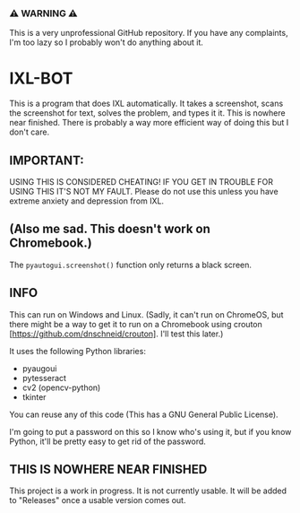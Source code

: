### ⚠ WARNING ⚠
This is a very unprofessional GitHub repository. If you have any complaints, I'm too lazy so I probably won't do anything about it.

# IXL-BOT
This is a program that does IXL automatically. It takes a screenshot, scans the screenshot for text, solves the problem, and types it it. This is nowhere near finished. There is probably a way more efficient way of doing this but I don't care.

## IMPORTANT:
USING THIS IS CONSIDERED CHEATING! IF YOU GET IN TROUBLE FOR USING THIS IT'S NOT MY FAULT. Please do not use this unless you have extreme anxiety and depression from IXL.

## (Also me sad. This doesn't work on Chromebook.)
The  ```pyautogui.screenshot()``` function only returns a black screen.

## INFO
 This can run on Windows and Linux. (Sadly, it can't run on ChromeOS, but there might be a way to get it to run on a Chromebook using crouton [https://github.com/dnschneid/crouton]. I'll test this later.)

 It uses the following Python libraries:
- pyaugoui
- pytesseract
- cv2 (opencv-python)
- tkinter

You can reuse any of this code (This has a GNU General Public License).

I'm going to put a password on this so I know who's using it, but if you know Python, it'll be pretty easy to get rid of the password.

## THIS IS NOWHERE NEAR FINISHED
This project is a work in progress. It is not currently usable. It will be added to "Releases" once a usable version comes out.
